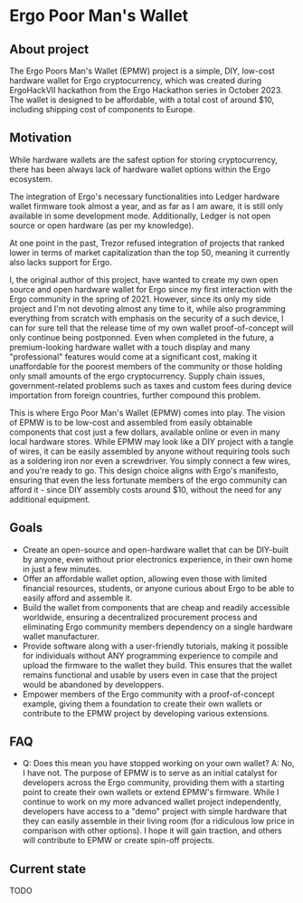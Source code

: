# Ergo Poor Man's Wallet

## About project
The Ergo Poors Man's Wallet (EPMW) project is a simple, DIY, low-cost hardware wallet for Ergo cryptocurrency, which was created during ErgoHackVII hackathon from the Ergo Hackathon series in October 2023. The wallet is designed to be affordable, with a total cost of around $10, including shipping cost of components to Europe.

## Motivation
While hardware wallets are the safest option for storing cryptocurrency, there has been always lack of hardware wallet options within the Ergo ecosystem. 

The integration of Ergo's necessary functionalities into Ledger hardware wallet firmware took almost a year, and as far as I am aware, it is still only available in some development mode. Additionally, Ledger is not open source or open hardware (as per my knowledge).

At one point in the past, Trezor refused integration of projects that ranked lower in terms of market capitalization than the top 50, meaning it currently also lacks support for Ergo.

I, the original author of this project, have wanted to create my own open source and open hardware wallet for Ergo since my first interaction with the Ergo community in the spring of 2021. However, since its only my side project and I'm not devoting almost any time to it, while also programming everything from scratch with emphasis on the security of a such device, I can for sure tell that the release time of my own wallet proof-of-concept will only continue being postponned. Even when completed in the future, a premium-looking hardware wallet with a touch display and many "professional" features would come at a significant cost, making it unaffordable for the poorest members of the community or those holding only small amounts of the ergo cryptocurrency. Supply chain issues, government-related problems such as taxes and custom fees during device importation from foreign countries, further compound this problem.

This is where Ergo Poor Man's Wallet (EPMW) comes into play. The vision of EPMW is to be low-cost and assembled from easily obtainable components that cost just a few dollars, available online or even in many local hardware stores. While EPMW may look like a DIY project with a tangle of wires, it can be easily assembled by anyone without requiring tools such as a soldering iron nor even a screwdriver. You simply connect a few wires, and you're ready to go. This design choice aligns with Ergo's manifesto, ensuring that even the less fortunate members of the ergo community can afford it - since DIY assembly costs around $10, without the need for any additional equipment.

## Goals
- Create an open-source and open-hardware wallet that can be DIY-built by anyone, even without prior electronics experience, in their own home in just a few minutes.
- Offer an affordable wallet option, allowing even those with limited financial resources, students, or anyone curious about Ergo to be able to easily afford and assemble it.
- Build the wallet from components that are cheap and readily accessible worldwide, ensuring a decentralized procurement process and eliminating Ergo community members dependency on a single hardware wallet manufacturer.
- Provide software along with a user-friendly tutorials, making it possible for individuals without ANY programming experience to compile and upload the firmware to the wallet they build. This ensures that the wallet remains functional and usable by users even in case that the project would be abandoned by developpers.
- Empower members of the Ergo community with a proof-of-concept example, giving them a foundation to create their own wallets or contribute to the EPMW project by developing various extensions.

## FAQ
- Q: Does this mean you have stopped working on your own wallet?
  A: No, I have not. The purpose of EPMW is to serve as an initial catalyst for developers across the Ergo community, providing them with a starting point to create their own wallets or extend EPMW's firmware. While I continue to work on my more advanced wallet project independently, developers have access to a "demo" project with simple hardware that they can easily assemble in their living room (for a ridiculous low price in comparison with other options). I hope it will gain traction, and others will contribute to EPMW or create spin-off projects.

## Current state
TODO
